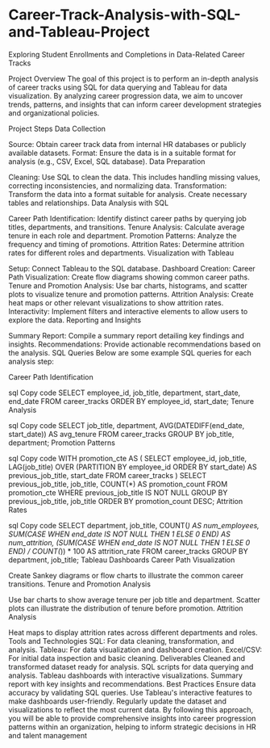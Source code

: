 # Career-Track-Analysis-with-SQL-and-Tableau-Project
Exploring Student Enrollments and Completions in Data-Related Career Tracks 

Project Overview
The goal of this project is to perform an in-depth analysis of career tracks using SQL for data querying and Tableau for data visualization. By analyzing career progression data, we aim to uncover trends, patterns, and insights that can inform career development strategies and organizational policies.

Project Steps
Data Collection

Source: Obtain career track data from internal HR databases or publicly available datasets.
Format: Ensure the data is in a suitable format for analysis (e.g., CSV, Excel, SQL database).
Data Preparation

Cleaning: Use SQL to clean the data. This includes handling missing values, correcting inconsistencies, and normalizing data.
Transformation: Transform the data into a format suitable for analysis. Create necessary tables and relationships.
Data Analysis with SQL

Career Path Identification: Identify distinct career paths by querying job titles, departments, and transitions.
Tenure Analysis: Calculate average tenure in each role and department.
Promotion Patterns: Analyze the frequency and timing of promotions.
Attrition Rates: Determine attrition rates for different roles and departments.
Visualization with Tableau

Setup: Connect Tableau to the SQL database.
Dashboard Creation:
Career Path Visualization: Create flow diagrams showing common career paths.
Tenure and Promotion Analysis: Use bar charts, histograms, and scatter plots to visualize tenure and promotion patterns.
Attrition Analysis: Create heat maps or other relevant visualizations to show attrition rates.
Interactivity: Implement filters and interactive elements to allow users to explore the data.
Reporting and Insights

Summary Report: Compile a summary report detailing key findings and insights.
Recommendations: Provide actionable recommendations based on the analysis.
SQL Queries
Below are some example SQL queries for each analysis step:

Career Path Identification

sql
Copy code
SELECT employee_id, job_title, department, start_date, end_date
FROM career_tracks
ORDER BY employee_id, start_date;
Tenure Analysis

sql
Copy code
SELECT job_title, department, AVG(DATEDIFF(end_date, start_date)) AS avg_tenure
FROM career_tracks
GROUP BY job_title, department;
Promotion Patterns

sql
Copy code
WITH promotion_cte AS (
    SELECT employee_id, job_title, 
           LAG(job_title) OVER (PARTITION BY employee_id ORDER BY start_date) AS previous_job_title,
           start_date
    FROM career_tracks
)
SELECT previous_job_title, job_title, COUNT(*) AS promotion_count
FROM promotion_cte
WHERE previous_job_title IS NOT NULL
GROUP BY previous_job_title, job_title
ORDER BY promotion_count DESC;
Attrition Rates

sql
Copy code
SELECT department, job_title, COUNT(*) AS num_employees,
       SUM(CASE WHEN end_date IS NOT NULL THEN 1 ELSE 0 END) AS num_attrition,
       (SUM(CASE WHEN end_date IS NOT NULL THEN 1 ELSE 0 END) / COUNT(*)) * 100 AS attrition_rate
FROM career_tracks
GROUP BY department, job_title;
Tableau Dashboards
Career Path Visualization

Create Sankey diagrams or flow charts to illustrate the common career transitions.
Tenure and Promotion Analysis

Use bar charts to show average tenure per job title and department.
Scatter plots can illustrate the distribution of tenure before promotion.
Attrition Analysis

Heat maps to display attrition rates across different departments and roles.
Tools and Technologies
SQL: For data cleaning, transformation, and analysis.
Tableau: For data visualization and dashboard creation.
Excel/CSV: For initial data inspection and basic cleaning.
Deliverables
Cleaned and transformed dataset ready for analysis.
SQL scripts for data querying and analysis.
Tableau dashboards with interactive visualizations.
Summary report with key insights and recommendations.
Best Practices
Ensure data accuracy by validating SQL queries.
Use Tableau's interactive features to make dashboards user-friendly.
Regularly update the dataset and visualizations to reflect the most current data.
By following this approach, you will be able to provide comprehensive insights into career progression patterns within an organization, helping to inform strategic decisions in HR and talent management
